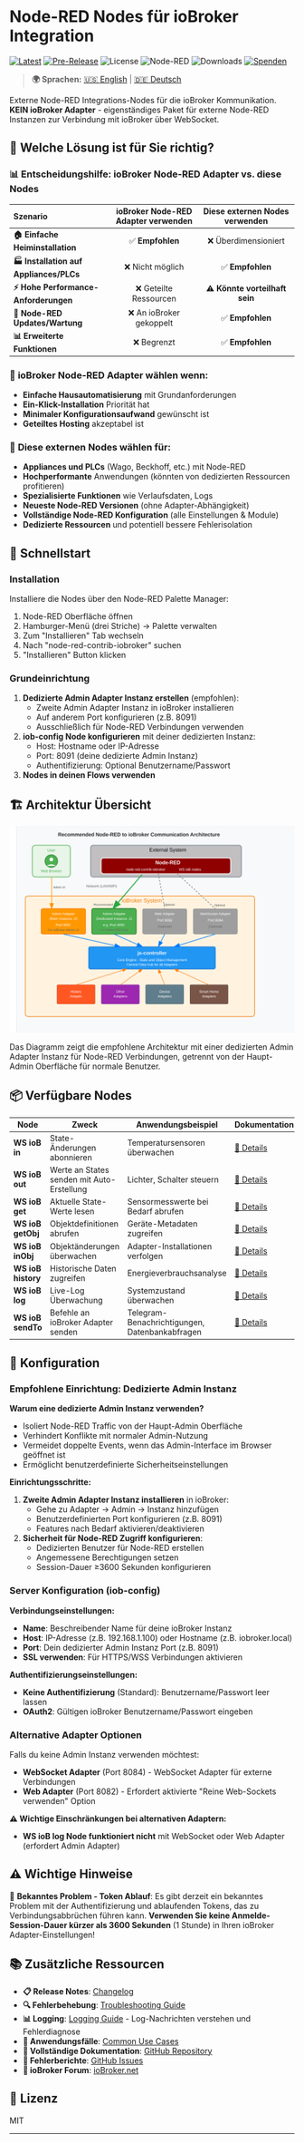 # Node-RED Nodes für ioBroker Integration

[![Latest](https://img.shields.io/github/v/release/Marc-Berg/node-red-contrib-iobroker)](https://github.com/Marc-Berg/node-red-contrib-iobroker/releases/latest)
[![Pre-Release](https://img.shields.io/github/v/release/Marc-Berg/node-red-contrib-iobroker?include_prereleases&label=beta&color=yellow)](https://github.com/Marc-Berg/node-red-contrib-iobroker/releases)
![License](https://img.shields.io/badge/license-MIT-blue.svg)
![Node-RED](https://img.shields.io/badge/Node--RED-compatible-red.svg)
![Downloads](https://img.shields.io/npm/dt/node-red-contrib-iobroker)
[![Spenden](https://img.shields.io/badge/Spenden-PayPal-blue?style=flat&logo=paypal)](https://paypal.me/MarcBergM)

> **🌍 Sprachen:** [🇺🇸 English](https://github.com/Marc-Berg/node-red-contrib-iobroker/blob/main/README.md) | [🇩🇪 Deutsch](#)

Externe Node-RED Integrations-Nodes für die ioBroker Kommunikation. **KEIN ioBroker Adapter** - eigenständiges Paket für externe Node-RED Instanzen zur Verbindung mit ioBroker über WebSocket.

## 🤔 Welche Lösung ist für Sie richtig?

### 📊 Entscheidungshilfe: ioBroker Node-RED Adapter vs. diese Nodes

| **Szenario** | **ioBroker Node-RED Adapter verwenden** | **Diese externen Nodes verwenden** |
|:-------------|:----------------------------------------:|:----------------------------------:|
| **🏠 Einfache Heiminstallation** | ✅ **Empfohlen** | ❌ Überdimensioniert |
| **🏭 Installation auf Appliances/PLCs** | ❌ Nicht möglich | ✅ **Empfohlen** |
| **⚡ Hohe Performance-Anforderungen** | ❌ Geteilte Ressourcen | ⚠️ **Könnte vorteilhaft sein** |
| **🔄 Node-RED Updates/Wartung** | ❌ An ioBroker gekoppelt | ✅ **Empfohlen** |
| **📊 Erweiterte Funktionen** | ❌ Begrenzt | ✅ **Empfohlen** |

### 🎯 **ioBroker Node-RED Adapter wählen wenn:**
- **Einfache Hausautomatisierung** mit Grundanforderungen
- **Ein-Klick-Installation** Priorität hat
- **Minimaler Konfigurationsaufwand** gewünscht ist
- **Geteiltes Hosting** akzeptabel ist

### 🚀 **Diese externen Nodes wählen für:**
- **Appliances und PLCs** (Wago, Beckhoff, etc.) mit Node-RED
- **Hochperformante** Anwendungen (könnten von dedizierten Ressourcen profitieren)
- **Spezialisierte Funktionen** wie Verlaufsdaten, Logs
- **Neueste Node-RED Versionen** (ohne Adapter-Abhängigkeit)
- **Vollständige Node-RED Konfiguration** (alle Einstellungen & Module)
- **Dedizierte Ressourcen** und potentiell bessere Fehlerisolation

## 🚀 Schnellstart

### Installation
Installiere die Nodes über den Node-RED Palette Manager:
1. Node-RED Oberfläche öffnen
2. Hamburger-Menü (drei Striche) → Palette verwalten
3. Zum "Installieren" Tab wechseln
4. Nach "node-red-contrib-iobroker" suchen
5. "Installieren" Button klicken

### Grundeinrichtung
1. **Dedizierte Admin Adapter Instanz erstellen** (empfohlen):
   - Zweite Admin Adapter Instanz in ioBroker installieren
   - Auf anderem Port konfigurieren (z.B. 8091)
   - Ausschließlich für Node-RED Verbindungen verwenden
2. **iob-config Node konfigurieren** mit deiner dedizierten Instanz:
   - Host: Hostname oder IP-Adresse
   - Port: 8091 (deine dedizierte Admin Instanz)
   - Authentifizierung: Optional Benutzername/Passwort
3. **Nodes in deinen Flows verwenden**

## 🏗️ Architektur Übersicht

![Node-RED zu ioBroker Architektur](images/iobroker_architecture_diagram.svg)

Das Diagramm zeigt die empfohlene Architektur mit einer dedizierten Admin Adapter Instanz für Node-RED Verbindungen, getrennt von der Haupt-Admin Oberfläche für normale Benutzer.

## 📦 Verfügbare Nodes

| Node | Zweck | Anwendungsbeispiel | Dokumentation |
|------|-------|-------------------|---------------|
| **WS ioB in** | State-Änderungen abonnieren | Temperatursensoren überwachen | [📖 Details](docs/nodes/iob-in.md) |
| **WS ioB out** | Werte an States senden mit Auto-Erstellung | Lichter, Schalter steuern | [📖 Details](docs/nodes/iob-out.md) |
| **WS ioB get** | Aktuelle State-Werte lesen | Sensormesswerte bei Bedarf abrufen | [📖 Details](docs/nodes/iob-get.md) |
| **WS ioB getObj** | Objektdefinitionen abrufen | Geräte-Metadaten zugreifen | [📖 Details](docs/nodes/iob-getobject.md) |
| **WS ioB inObj** | Objektänderungen überwachen | Adapter-Installationen verfolgen | [📖 Details](docs/nodes/iob-inobj.md) |
| **WS ioB history** | Historische Daten zugreifen | Energieverbrauchsanalyse | [📖 Details](docs/nodes/iob-history.md) |
| **WS ioB log** | Live-Log Überwachung | Systemzustand überwachen | [📖 Details](docs/nodes/iob-log.md) |
| **WS ioB sendTo** | Befehle an ioBroker Adapter senden | Telegram-Benachrichtigungen, Datenbankabfragen | [📖 Details](docs/nodes/iob-sendto.md) |

## 🔧 Konfiguration

### Empfohlene Einrichtung: Dedizierte Admin Instanz

**Warum eine dedizierte Admin Instanz verwenden?**
- Isoliert Node-RED Traffic von der Haupt-Admin Oberfläche
- Verhindert Konflikte mit normaler Admin-Nutzung
- Vermeidet doppelte Events, wenn das Admin-Interface im Browser geöffnet ist
- Ermöglicht benutzerdefinierte Sicherheitseinstellungen

**Einrichtungsschritte:**
1. **Zweite Admin Adapter Instanz installieren** in ioBroker:
   - Gehe zu Adapter → Admin → Instanz hinzufügen
   - Benutzerdefinierten Port konfigurieren (z.B. 8091)
   - Features nach Bedarf aktivieren/deaktivieren
2. **Sicherheit für Node-RED Zugriff konfigurieren**:
   - Dedizierten Benutzer für Node-RED erstellen
   - Angemessene Berechtigungen setzen
   - Session-Dauer ≥3600 Sekunden konfigurieren

### Server Konfiguration (iob-config)

**Verbindungseinstellungen:**
- **Name**: Beschreibender Name für deine ioBroker Instanz
- **Host**: IP-Adresse (z.B. 192.168.1.100) oder Hostname (z.B. iobroker.local)
- **Port**: Dein dedizierter Admin Instanz Port (z.B. 8091)
- **SSL verwenden**: Für HTTPS/WSS Verbindungen aktivieren

**Authentifizierungseinstellungen:**
- **Keine Authentifizierung** (Standard): Benutzername/Passwort leer lassen
- **OAuth2**: Gültigen ioBroker Benutzername/Passwort eingeben

### Alternative Adapter Optionen

Falls du keine Admin Instanz verwenden möchtest:

- **WebSocket Adapter** (Port 8084) - WebSocket Adapter für externe Verbindungen
- **Web Adapter** (Port 8082) - Erfordert aktivierte "Reine Web-Sockets verwenden" Option

**⚠️ Wichtige Einschränkungen bei alternativen Adaptern:**
- **WS ioB log Node funktioniert nicht** mit WebSocket oder Web Adapter (erfordert Admin Adapter)

## ⚠️ Wichtige Hinweise

🔧 **Bekanntes Problem - Token Ablauf**: Es gibt derzeit ein bekanntes Problem mit der Authentifizierung und ablaufenden Tokens, das zu Verbindungsabbrüchen führen kann. **Verwenden Sie keine Anmelde-Session-Dauer kürzer als 3600 Sekunden** (1 Stunde) in Ihren ioBroker Adapter-Einstellungen!

## 📚 Zusätzliche Ressourcen

- **📋 Release Notes**: [Changelog](https://github.com/Marc-Berg/node-red-contrib-iobroker/blob/main/CHANGELOG.md)
- **🔍 Fehlerbehebung**: [Troubleshooting Guide](https://github.com/Marc-Berg/node-red-contrib-iobroker/blob/main/docs/troubleshooting.md)
- **📊 Logging**: [Logging Guide](https://github.com/Marc-Berg/node-red-contrib-iobroker/blob/main/docs/logging.md) - Log-Nachrichten verstehen und Fehlerdiagnose
- **🎯 Anwendungsfälle**: [Common Use Cases](https://github.com/Marc-Berg/node-red-contrib-iobroker/blob/main/docs/use-cases.md)
- **📖 Vollständige Dokumentation**: [GitHub Repository](https://github.com/Marc-Berg/node-red-contrib-iobroker)
- **🐛 Fehlerberichte**: [GitHub Issues](https://github.com/Marc-Berg/node-red-contrib-iobroker/issues)
- **📘 ioBroker Forum**: [ioBroker.net](https://forum.iobroker.net)

## 📄 Lizenz

MIT

---